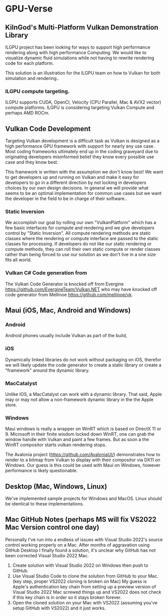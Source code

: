 # GPU-Verse

## KilnGod's Multi-Platform Vulkan Demonstration Library

ILGPU project has been looking for ways to support high performance rendering along with high performance Computing. We would like to visualize dynamic fluid simulations while not having to rewrite rendering code for each platform.

This solution is an illustration for the ILGPU team on how to Vulkan for both simulation and rendering..


### ILGPU compute targeting.
ILGPU supports CUDA, OpenCl, Velocity (CPU Parallel, Mac & AVX2 vector) compute platforms. ILGPU is considering targeting Vulkan Compute and perhaps AMD ROCm.


## Vulkan Code Development
Targeting Vulkan development is a difficult task as Vulkan is designed as a high performance GPU framework with support for nearly any use case. Most coding frameworks ultimately end up in the coding graveyard due to originating developers misinformed belief they know every possible use case and they know best.

This framework is written with the assumption we don't know best! We want to get developers up and running on Vulkan and make it easy for developers to go in a different direction by not locking in developers choices by our own design decisions. In general we will provide what seems to be an optimal implementation for common use cases but we want the developer in the field to be in charge of their software..

### Static Inversion
We accomplish our goal by rolling our own "VulkanPlatform" which has a few basic interfaces for compute and rendering and we give developers control by "Static Inversion". All compute rendering methods are static classes where the rendering or compute interface are passed to the static classes for processing.
If developers do not like our static rendering or compute methods, they can roll their own static compute or render classes rather than being forced to use our solution as we don't live in a one size fits all world.

### Vulkan C# Code generation from 
The Vulkan Code Generator is knocked off from Evergine https://github.com/EvergineTeam/Vulkan.NET who may have knocked off code generator from Mellinoe https://github.com/mellinoe/vk.



## Maui (iOS, Mac, Android and Windows)
### Android
Android phones usually include Vulkan as part of the build, 

### iOS
Dynamically linked libraries do not work without packaging on iOS, therefor we will likely update the code generator to create a static library or create a "framework" around the dynamic library.

### MacCatalyst
Unlike IOS, a MacCatalyst can work with a dynamic library. That said, Apple may or may not allow a non-framework dynamic library in the the Apple store.

### Windows
Maui windows is really a wrapper on WinRT which is based on DirectX 11 or 9. Microsoft in their finite wisdom locked down WinRT, one can grab the window handle with Vulkan and paint a few frames. But as soon a the WinRT compositor starts vulkan rendering stops.

The Avalonia project (https://github.com/AvaloniaUI/) demonstrates how to render to a bitmap from Vulkan to display with their compositor via DX11 on Windows. Our guess is this could be used with Maui on Windows, however performance is likely questionable. 

## Desktop (Mac, Windows, Linux)
We've implemented sample projects for Windows and MacOS. Linux should be identical to these implementations.

## Mac GitHub Notes (perhaps MS will fix VS2022 Mac Version control one day)

Personally I've run into a endless of issues with Visual Studio 2022's source control working properly on a Mac. After months of aggravation using GitHub Desktop I finally found a solution, it's unclear why GitHub has not been corrected Visual Studio 2022 Mac.


1) Create solution with Visual Studio 2022 on Windows then push to GitHub. 
2) Use Visual Studio Code to clone the solution from GitHub to your Mac. (key step, proper VS2022 cloning is broken on Mac) My guess is Apple's authentication key chain from setting up a preview version of Visual Studio 2022 Mac screwed things up and VS2022 does not check if this key chain is in order so it stays broken forever.
3) Open the cloned solution on your Mac with VS2022 (assuming you've setup GitHub with VS2022) and it just works.












